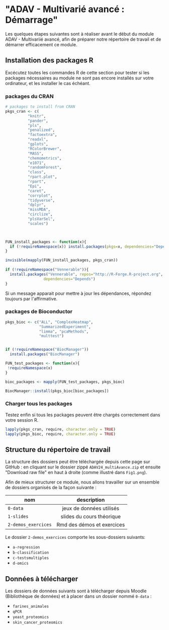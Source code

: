 
# "ADAV - Multivarié avancé : Démarrage"


Les quelques étapes suivantes sont à réaliser avant le début du module ADAV - Multivariié avancé, afin de préparer notre répertoire de travail et de démarrer efficacement ce module.


## Installation des packages R

Excécutez toutes les commandes R de cette section pour tester si les packages nécessaires au module ne sont pas encore installés sur votre ordinateur, et les installer le cas échéant.

### packages du CRAN

```r
# packages to install from CRAN
pkgs_cran <- c(
          "knitr",
          "pander",
          "pls",
          "penalized",
          "factoextra",
          "readxl",
          "gplots",
          "RColorBrewer",
          "MASS",
          "chemometrics",
          "e1071",
          "randomForest",
          "class",
          "rpart.plot",
          "rpart",
          "Epi",
          "caret",
          "corrplot",
          "tidyverse",
          "dplyr",
          "missMDA",
          "circlize",
          "plsVarSel",
          "scales")
          


FUN_install_packages <- function(x){
  if (!requireNamespace(x)) install.packages(pkgs=x, dependencies="Depends")
}

invisible(mapply(FUN_install_packages, pkgs_cran))
  
if (!requireNamespace("Vennerable")){
  install.packages("Vennerable", repos="http://R-Forge.R-project.org",
                 dependencies="Depends")
}
```


Si un message apparait pour mettre à jour les dépendances, répondez toujours par l'affirmative.

### packages de Bioconductor

```r
pkgs_bioc <- c("ALL", "ComplexHeatmap",
               "SummarizedExperiment",
               "limma", "pcaMethods",
               "multtest")


if (!requireNamespace("BiocManager"))
  install.packages("BiocManager")

FUN_test_packages <- function(x){
 !requireNamespace(x)
}

bioc_packages <- mapply(FUN_test_packages, pkgs_bioc)

BiocManager::install(pkgs_bioc[bioc_packages])
```

### Charger tous les packages

Testez enfin si tous les packages peuvent être chargés correctement dans votre session R.

```r
lapply(pkgs_cran, require, character.only = TRUE)
lapply(pkgs_bioc, require, character.only = TRUE)
```

## Structure du répertoire de travail

La structure des dossiers peut être téléchargée depuis cette page sur GitHub : en cliquant sur le dossier zippé `ADAV24_multiAvance.zip` et ensuite "Download raw file" en haut à droite (comme illustré dans `Fig1.png`).

Afin de mieux structurer ce module, nous allons travailler sur un ensemble de dossiers organisés de la façon suivante :  

| nom | description |
| ------|:--------:|
| `0-data` | jeux de données utilisés|
| `1-slides` | slides du cours théorique |
| `2-demos_exercices` | Rmd des démos et exercices|


Le dossier `2-demos_exercices` comporte les sous-dossiers suivants: 

- `a-regression`
- `b-classification`
- `c-testsmultiples`
- `d-omics`



## Données à télécharger 

Les dossiers de données suivants sont à télécharger depuis Moodle (Bibliothèque de données) et à placer dans un dossier nommé `0-data` :

- `farines_animales`
- `qPCR`
- `yeast_proteomics`
- `skin_cancer_proteomics`


